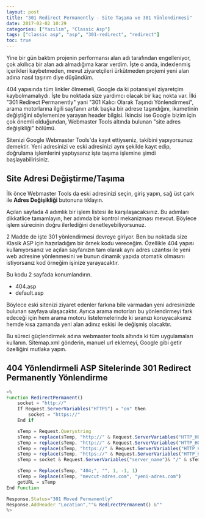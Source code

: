 ```yaml
---
layout: post
title: "301 Redirect Permanently - Site Taşıma ve 301 Yönlendirmesi"
date: 2017-02-02 10:29
categories: ["Yazılım", "Classic Asp"]
tags: ["classic asp", "asp", "301-redirect", "redirect"]
toc: true
---
```


Yine bir gün baktım projenin performansı alan adı tarafından engelleniyor, çok akıllıca bir alan adı almadığıma karar verdim. İşte o anda, indexlenmiş içerikleri kaybetmeden, mevut ziyaretçileri ürkütmeden projemi yeni alan adına nasıl taşırım diye düşündüm. 

404 yapısında tüm linkler ölmemeli, Google da ki potansiyel ziyaretçim kaybolmamalıydı. İşte bu noktada size yardımcı olacak bir kaç nokta var. İlki "301 Redirect Permanently" yani "301 Kalıcı Olarak Taşındı Yönlendirmesi", arama motorlarına ilgili sayfanın artık başka bir adrese taşındığını, ikametinin değiştiğini söylemenize yarayan header bilgisi. İkincisi ise Google bizim için çok önemli olduğundan, Webmaster Tools altında bulunan "site adres değişikliği" bölümü.

Sitenizi Google Webmaster Tools'da kayıt ettiyseniz, takibini yapıyorsunuz demektir. Yeni adresinizi ve eski adresinizi aynı şekilde kayıt edip, doğrulama işlemlerini yaptıysanız işte taşıma işlemine şimdi başlayabilirisiniz.

## Site Adresi Değiştirme/Taşıma
İlk önce Webmaster Tools da eski adresinizi seçin, giriş yapın, sağ üst çark ile **Adres Değişikliği** butonuna tıklayın.

Açılan sayfada 4 adımlık bir işlem listesi ile karşılaşacaksınız. Bu adımları dikkatlice tamamlayın, her adımda bir kontrol mekanizması mevcut. Böylece işlem sürecinin doğru ilerlediğini denetleyebiliyorsunuz.

2 Madde de işte 301 yönlendirmesi devreye giriyor. Ben bu noktada size Klasik ASP için hazırladığım bir örnek kodu vereceğim. Özellikle 404 yapısı kullanıyorsanız ve açılan sayfanızın tam olarak aynı adres uzantısı ile yeni web adresine yönlenmesini ve bunun dinamik yapıda otomatik olmasını istiyorsanız kod örneğim işinize yarayacaktır.

Bu kodu 2 sayfada konumlandırın.

- 404.asp
- default.asp

Böylece eski sitenizi ziyaret edenler farkına bile varmadan yeni adresinizde bulunan sayfaya ulaşacaktır. Ayrıca arama motorları bu yönlendirmeyi fark edeceği için hem arama motoru listelemelerinde ki sıranızı koruyacaksınız hemde kısa zamanda yeni alan adınız eskisi ile değişmiş olacaktır.

Bu süreci güçlendirmek adına webmaster tools altında ki tüm uygulamaları kullanın. Sitemap.xml gönderin, manuel url eklemeyi, Google gibi getir özelliğini mutlaka yapın.

## 404 Yönlendirmeli ASP Sitelerinde 301 Redirect Permanently Yönlendirme

```javascript
<%
Function RedirectPermanent()
    socket = "http://"
    If Request.ServerVariables("HTTPS") = "on" then 
        socket = "https://"
    End if 

    sTemp = Request.Querystring
    sTemp = replace(sTemp, "http://" & Request.ServerVariables("HTTP_HOST") & ":80/", "")
    sTemp = replace(sTemp, "http://" & Request.ServerVariables("HTTP_HOST") & "/", "")
    sTemp = replace(sTemp, "https://" & Request.ServerVariables("HTTP_HOST") & "/", "")
    sTemp = replace(sTemp, "https://" & Request.ServerVariables("HTTP_HOST") & ":443/", "")
    sTemp = socket & Request.ServerVariables("server_name")& "/" & sTemp

    sTemp = Replace(sTemp, "404;", "", 1, -1, 1)
    sTemp = Replace(sTemp, "mevcut-adres.com", "yeni-adres.com")
    getURL = sTemp
End Function

Response.Status="301 Moved Permanently"
Response.AddHeader "Location",""& RedirectPermanent() &""
%>
```